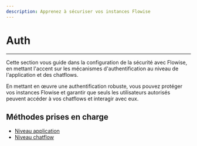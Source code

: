 ```yaml
---
description: Apprenez à sécuriser vos instances Flowise
---
```


# Auth

***

Cette section vous guide dans la configuration de la sécurité avec Flowise, en mettant l'accent sur les mécanismes d'authentification au niveau de l'application et des chatflows.

En mettant en œuvre une authentification robuste, vous pouvez protéger vos instances Flowise et garantir que seuls les utilisateurs autorisés peuvent accéder à vos chatflows et interagir avec eux.

## Méthodes prises en charge

* [Niveau application](app-level.md)
* [Niveau chatflow](chatflow-level.md)